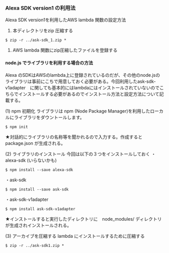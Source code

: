 ### Alexa SDK version1 の利用法
Alexa SDK version1を利用したAWS lambda 関数の設定方法
1. 本ディレクトリをzip 圧縮する
```
$ zip -r ../ask-sdk_1.zip *
```
1. AWS lambda 関数にzip圧縮したファイルを登録する

#### node.js でライブラリを利用する場合の方法
Alexa のSDKはAWSのlambda上に登録されているのだが、その他のnode.jsのライブラリは事前にこちで用意しておく必要がある。今回利用したask-sdk-v1adapter　に関しても基本的にはlambdaにはインストールされていないのでこちらでインストールする必要があるのでインストール方法と設定方法について記載する。  

(1) npm 初期化
ライブラリは npm (Node Package Manager)を利用したローカルにライブラリをダウントールします。
```
$ npm init
```
★対話的にライブラリの名称等を聞かれるので入力する。作成すると package.json が生成される。

(2) ライブラリのインストール
今回は以下の３つをインストールしておく
・alexa-sdk (いらないかも)
```
$ npm install --save alexa-sdk
```
・ask-sdk
```
$ npm install --save ask-sdk
```
・ask-sdk-v1adapter
```
$ npm install ask-sdk-v1adapter
```
★インストールすると実行したディレクトリに　node_modules/ ディレクトリが生成されインストールされる。

(3) アーカイブを圧縮する
lambda にインストールするために圧縮する
```
$ zip -r ../ask-sdk1.zip *
```
